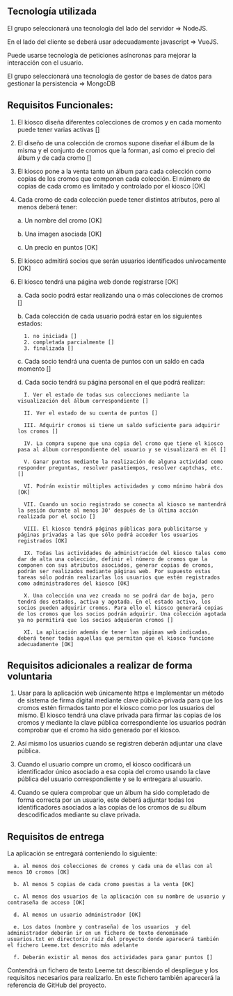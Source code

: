 ## Tecnología utilizada

El grupo seleccionará una tecnología del lado del servidor => NodeJS.

En el lado del cliente se deberá usar adecuadamente javascript => VueJS.

Puede usarse tecnología de peticiones asíncronas para mejorar la interacción con el usuario.

El grupo seleccionará una tecnología de gestor de bases de datos para gestionar la persistencia => MongoDB

## Requisitos Funcionales:

1. El kiosco diseña diferentes colecciones de cromos y en cada momento puede tener varias activas []

2. El diseño de una colección de cromos supone diseñar el álbum de la misma y el conjunto de cromos que la forman, así como el precio del álbum y de cada cromo []

3. El kiosco pone a la venta tanto un álbum para cada colección como copias de los cromos que componen cada colección.
   El número de copias de cada cromo es limitado y controlado por el kiosco [OK]

4. Cada cromo de cada colección puede tener distintos atributos, pero al menos deberá tener:

   a. Un nombre del cromo [OK]
   
   b. Una imagen asociada [OK]
   
   c. Un precio en puntos [OK]

5. El kiosco admitirá socios que serán usuarios identificados unívocamente [OK]

6. El kiosco tendrá una página web donde registrarse [OK]

    a. Cada socio podrá estar realizando una o más colecciones de cromos []
  
    b. Cada colección de cada usuario podrá estar en los siguientes estados: 
    
         1. no iniciada []
         2. completada parcialmente []
         3. finalizada []
  
    c. Cada socio tendrá una cuenta de puntos con un saldo en cada momento []
  
    d. Cada socio tendrá su página personal en el que podrá realizar:
  
         I. Ver el estado de todas sus colecciones mediante la visualización del álbum correspondiente []
    
         II. Ver el estado de su cuenta de puntos []
    
         III. Adquirir cromos si tiene un saldo suficiente para adquirir los cromos []
    
         IV. La compra supone que una copia del cromo que tiene el kiosco pasa al álbum correspondiente del usuario y se visualizará en él []
    
         V. Ganar puntos mediante la realización de alguna actividad como responder preguntas, resolver pasatiempos, resolver captchas, etc. []
    
         VI. Podrán existir múltiples actividades y como mínimo habrá dos [OK]
    
         VII. Cuando un socio registrado se conecta al kiosco se mantendrá la sesión durante al menos 30' después de la última acción realizada por el socio []
   
         VIII. El kiosco tendrá páginas públicas para publicitarse y páginas privadas a las que sólo podrá acceder los usuarios registrados [OK]
    
         IX. Todas las actividades de administración del kiosco tales como dar de alta una colección, definir el número de cromos que la componen con sus atributos asociados, generar copias de cromos, podrán ser realizados mediante páginas web. Por supuesto estas tareas sólo podrán realizarlas los usuarios que estén registrados como administradores del kiosco [OK]
    
         X. Una colección una vez creada no se podrá dar de baja, pero tendrá dos estados, activa y agotada. En el estado activo, los socios pueden adquirir cromos. Para ello el kiosco generará copias de los cromos que los socios podrán adquirir. Una colección agotada ya no permitirá que los socios adquieran cromos []
    
         XI. La aplicación además de tener las páginas web indicadas, deberá tener todas aquellas que permitan que el kiosco funcione adecuadamente [OK]

## Requisitos adicionales a realizar de forma voluntaria

1. Usar para la aplicación web únicamente https e Implementar un método de sistema de firma digital mediante clave pública-privada para que los cromos estén firmados tanto por el kiosco como por los usuarios del mismo. El kiosco tendrá una clave privada para firmar las copias de los cromos y mediante la clave pública correspondiente los usuarios podrán comprobar que el cromo ha sido generado por el kiosco. 

2. Así mismo los usuarios cuando se registren deberán adjuntar una clave pública. 

3. Cuando el usuario compre un cromo, el kiosco codificará un identificador único asociado a esa copia del cromo usando la clave pública del usuario correspondiente y se lo entregara al usuario. 

4. Cuando se quiera comprobar que un álbum ha sido completado de forma correcta por un usuario, este deberá adjuntar todas los identificadores asociados a las copias de los  cromos de su álbum descodificados mediante su clave privada.  

## Requisitos de entrega

La aplicación se entregará conteniendo lo siguiente:

      a. al menos dos colecciones de cromos y cada una de ellas con al menos 10 cromos [OK]
  
      b. Al menos 5 copias de cada cromo puestas a la venta [OK] 
  
      c. Al menos dos usuarios de la aplicación con su nombre de usuario y contraseña de acceso [OK]
  
      d. Al menos un usuario administrador [OK]
  
      e. Los datos (nombre y contraseña) de los usuarios  y del administrador deberán ir en un fichero de texto denominado usuarios.txt en directorio raíz del proyecto donde aparecerá también el fichero Leeme.txt descrito más adelante
  
      f. Deberán existir al menos dos actividades para ganar puntos []

Contendrá un fichero de texto Leeme.txt describiendo el despliegue y los requisitos necesarios para realizarlo. 
En este fichero también aparecerá la referencia de GitHub del proyecto.

